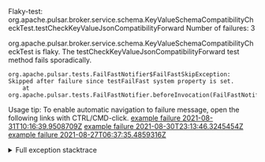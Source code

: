         
Flaky-test: org.apache.pulsar.broker.service.schema.KeyValueSchemaCompatibilityCheckTest.testCheckKeyValueJsonCompatibilityForward
Number of failures: 3

org.apache.pulsar.broker.service.schema.KeyValueSchemaCompatibilityCheckTest is flaky. The testCheckKeyValueJsonCompatibilityForward test method fails sporadically.

```
org.apache.pulsar.tests.FailFastNotifier$FailFastSkipException: Skipped after failure since testFailFast system property is set.
	at org.apache.pulsar.tests.FailFastNotifier.beforeInvocation(FailFastNotifier.java:88)

```

Usage tip: To enable automatic navigation to failure message, open the following links with CTRL/CMD-click.
[example failure 2021-08-31T10:16:39.9508709Z](https://github.com/apache/pulsar/runs/3471501156?check_suite_focus=true#step:10:1595)
[example failure 2021-08-30T23:13:46.3245454Z](https://github.com/apache/pulsar/runs/3467152431?check_suite_focus=true#step:9:855)
[example failure 2021-08-27T06:37:35.4859316Z](https://github.com/apache/pulsar/runs/3440411059?check_suite_focus=true#step:9:2777)


<details>
<summary>Full exception stacktrace</summary>
<code><pre>
org.apache.pulsar.tests.FailFastNotifier$FailFastSkipException: Skipped after failure since testFailFast system property is set.
	at org.apache.pulsar.tests.FailFastNotifier.beforeInvocation(FailFastNotifier.java:88)

</pre></code>
</details>

